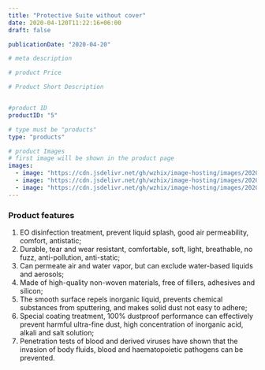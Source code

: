 ```yaml
---
title: "Protective Suite without cover"
date: 2020-04-120T11:22:16+06:00
draft: false

publicationDate: "2020-04-20"

# meta description

# product Price

# Product Short Description


#product ID
productID: "5"

# type must be "products"
type: "products"

# product Images
# first image will be shown in the product page
images:
  - image: "https://cdn.jsdelivr.net/gh/wzhix/image-hosting/images/20200421210711.png"
  - image: "https://cdn.jsdelivr.net/gh/wzhix/image-hosting/images/20200421210711.png"
  - image: "https://cdn.jsdelivr.net/gh/wzhix/image-hosting/images/20200421210711.png"
---
```


### Product features

1. EO disinfection treatment, prevent liquid splash, good air permeability, comfort, antistatic;
2. Durable, tear and wear resistant, comfortable, soft, light, breathable, no fuzz, anti-pollution, anti-static;
3. Can permeate air and water vapor, but can exclude water-based liquids and aerosols;
4. Made of high-quality non-woven materials, free of fillers, adhesives and silicon;
5. The smooth surface repels inorganic liquid, prevents chemical substances from sputtering, and makes solid dust not easy to adhere;
6. Special coating treatment, 100% dustproof performance can effectively prevent harmful ultra-fine dust, high concentration of inorganic acid, alkali and salt solution;
7. Penetration tests of blood and derived viruses have shown that the invasion of body fluids, blood and haematopoietic pathogens can be prevented.      